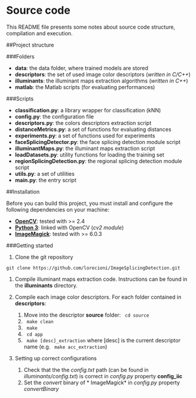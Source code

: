 # Source code

This README file presents some notes about source code structure, compilation and execution.

##Project structure

###Folders

* **data**: the data folder, where trained models are stored
* **descriptors**: the set of used image color descriptors (*written in C/C++*)
* **illuminants**: the illuminant maps extraction algorithms (*written in C++*)
* **matlab**: the Matlab scripts (for evaluating performances)

###Scripts

* **classification.py**: a library wrapper for classification (kNN)
* **config.py**: the configuration file
* **descriptors.py**: the colors descriptors extraction script
* **distanceMetrics.py**: a set of functions for evaluating distances
* **experiments.py**: a set of functions used for experiments
* **faceSplicingDetector.py**: the face splicing detection module script
* **illuminantMaps.py**: the illuminant maps extraction script
* **loadDatasets.py**: utility functions for loading the training set
* **regionSplicingDetection.py**: the regional splicing detection module script
* **utils.py**: a set of utilities
* **main.py**: the entry script

##Installation

Before you can build this project, you must install and configure the following dependencies on your machine:

* **[OpenCV](http://opencv.org/)**: tested with >= 2.4
* **[Python 3](https://www.python.org/downloads/)**: linked with OpenCV (*cv2 module*)
* **[ImageMagick](https://www.imagemagick.org/script/index.php)**: tested with >= 6.0.3

###Getting started

1. Clone the git repository
```
git clone https://github.com/lorecioni/ImageSplicingDetection.git
```

1. Compile illuminant maps extraction code. Instructions can be found in the **illuminants** directory.

1. Compile each image color descriptors. For each folder contained in **descriptors**:

    1. Move into the descriptor **source** folder: ``` cd source```
    1.  ``` make clean```
    1.  ``` make```
    1.  ``` cd app```
    1.  ``` make [desc]_extraction``` where [desc] is the current descriptor name (e.g. ``` make acc_extraction```)

1. Setting up correct configurations
    1. Check that the the *config.txt* path (can be found in *illuminants/config.txt*) is correct in *config.py* property **config_iic**
    1. Set the *convert* binary of * ImageMagick* in *config.py* property *convertBinary*
